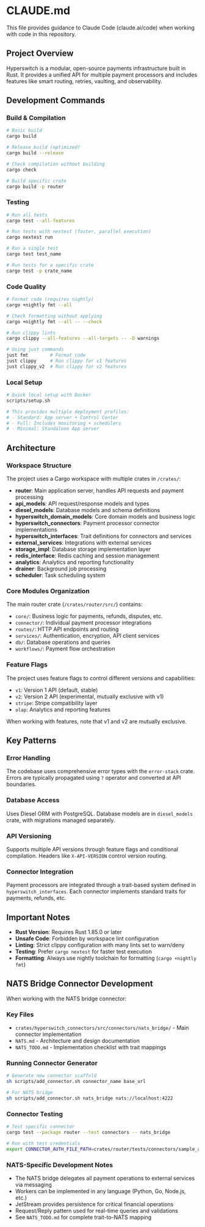 # CLAUDE.md

This file provides guidance to Claude Code (claude.ai/code) when working with code in this repository.

## Project Overview
Hyperswitch is a modular, open-source payments infrastructure built in Rust. It provides a unified API for multiple payment processors and includes features like smart routing, retries, vaulting, and observability.

## Development Commands

### Build & Compilation
```bash
# Basic build
cargo build

# Release build (optimized)
cargo build --release

# Check compilation without building
cargo check

# Build specific crate
cargo build -p router
```

### Testing
```bash
# Run all tests
cargo test --all-features

# Run tests with nextest (faster, parallel execution)
cargo nextest run

# Run a single test
cargo test test_name

# Run tests for a specific crate
cargo test -p crate_name
```

### Code Quality
```bash
# Format code (requires nightly)
cargo +nightly fmt --all

# Check formatting without applying
cargo +nightly fmt --all -- --check

# Run clippy lints
cargo clippy --all-features --all-targets -- -D warnings

# Using just commands
just fmt        # Format code
just clippy     # Run clippy for v1 features
just clippy_v2  # Run clippy for v2 features
```

### Local Setup
```bash
# Quick local setup with Docker
scripts/setup.sh

# This provides multiple deployment profiles:
# - Standard: App server + Control Center
# - Full: Includes monitoring + schedulers
# - Minimal: Standalone App server
```

## Architecture

### Workspace Structure
The project uses a Cargo workspace with multiple crates in `/crates/`:

- **router**: Main application server, handles API requests and payment processing
- **api_models**: API request/response models and types
- **diesel_models**: Database models and schema definitions
- **hyperswitch_domain_models**: Core domain models and business logic
- **hyperswitch_connectors**: Payment processor connector implementations
- **hyperswitch_interfaces**: Trait definitions for connectors and services
- **external_services**: Integrations with external services
- **storage_impl**: Database storage implementation layer
- **redis_interface**: Redis caching and session management
- **analytics**: Analytics and reporting functionality
- **drainer**: Background job processing
- **scheduler**: Task scheduling system

### Core Modules Organization
The main router crate (`/crates/router/src/`) contains:
- `core/`: Business logic for payments, refunds, disputes, etc.
- `connector/`: Individual payment processor integrations
- `routes/`: HTTP API endpoints and routing
- `services/`: Authentication, encryption, API client services
- `db/`: Database operations and queries
- `workflows/`: Payment flow orchestration

### Feature Flags
The project uses feature flags to control different versions and capabilities:
- `v1`: Version 1 API (default, stable)
- `v2`: Version 2 API (experimental, mutually exclusive with v1)
- `stripe`: Stripe compatibility layer
- `olap`: Analytics and reporting features

When working with features, note that v1 and v2 are mutually exclusive.

## Key Patterns

### Error Handling
The codebase uses comprehensive error types with the `error-stack` crate. Errors are typically propagated using `?` operator and converted at API boundaries.

### Database Access
Uses Diesel ORM with PostgreSQL. Database models are in `diesel_models` crate, with migrations managed separately.

### API Versioning
Supports multiple API versions through feature flags and conditional compilation. Headers like `X-API-VERSION` control version routing.

### Connector Integration
Payment processors are integrated through a trait-based system defined in `hyperswitch_interfaces`. Each connector implements standard traits for payments, refunds, etc.

## Important Notes

- **Rust Version**: Requires Rust 1.85.0 or later
- **Unsafe Code**: Forbidden by workspace lint configuration
- **Linting**: Strict clippy configuration with many lints set to warn/deny
- **Testing**: Prefer `cargo nextest` for faster test execution
- **Formatting**: Always use nightly toolchain for formatting (`cargo +nightly fmt`)

## NATS Bridge Connector Development

When working with the NATS bridge connector:

### Key Files
- `crates/hyperswitch_connectors/src/connectors/nats_bridge/` - Main connector implementation
- `NATS.md` - Architecture and design documentation
- `NATS_TODO.md` - Implementation checklist with trait mappings

### Running Connector Generator
```bash
# Generate new connector scaffold
sh scripts/add_connector.sh connector_name base_url

# For NATS bridge
sh scripts/add_connector.sh nats_bridge nats://localhost:4222
```

### Connector Testing
```bash
# Test specific connector
cargo test --package router --test connectors -- nats_bridge

# Run with test credentials
export CONNECTOR_AUTH_FILE_PATH=crates/router/tests/connectors/sample_auth.toml
```

### NATS-Specific Development Notes
- The NATS bridge delegates all payment operations to external services via messaging
- Workers can be implemented in any language (Python, Go, Node.js, etc.)
- JetStream provides persistence for critical financial operations
- Request/Reply pattern used for real-time queries and validations
- See `NATS_TODO.md` for complete trait-to-NATS mapping